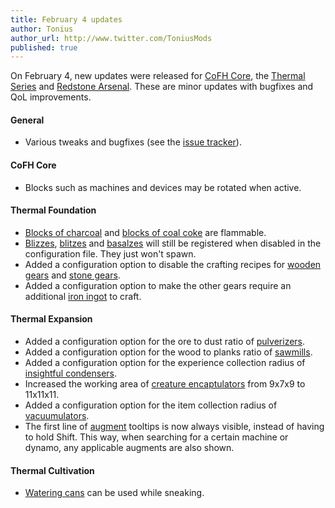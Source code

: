 ```yaml
---
title: February 4 updates
author: Tonius
author_url: http://www.twitter.com/ToniusMods
published: true
---
```


On February 4, new updates were released for [CoFH Core](/docs/1.12/cofh-core-4/), the
[Thermal Series](/docs/#thermal-series) and [Redstone
Arsenal](/docs/1.12/redstone-arsenal-2/). These are minor updates with bugfixes and QoL
improvements.

#### General
* Various tweaks and bugfixes (see the [issue
  tracker](https://github.com/CoFH/Feedback/issues?q=is%3Aissue+is%3Aclosed+label%3Afixed+sort%3Aupdated-desc)).

#### CoFH Core
* Blocks such as machines and devices may be rotated when active.

#### Thermal Foundation
* [Blocks of charcoal](/docs/1.12/thermal-foundation-2/block-of-charcoal/) and [blocks
  of coal coke](/docs/1.12/thermal-foundation-2/block-of-coal-coke/) are flammable.
* [Blizzes](/docs/1.12/thermal-foundation-2/blizz/),
  [blitzes](/docs/1.12/thermal-foundation-2/blitz/) and
  [basalzes](/docs/1.12/thermal-foundation-2/basalz/) will still be registered when
  disabled in the configuration file. They just won't spawn.
* Added a configuration option to disable the crafting recipes for [wooden
  gears](/docs/1.12/thermal-foundation-2/wooden-gear/) and [stone
  gears](/docs/1.12/thermal-foundation-2/stone-gear/).
* Added a configuration option to make the other gears require an additional
  [iron ingot](https://minecraft.gamepedia.com/Iron_Ingot) to craft.

#### Thermal Expansion
* Added a configuration option for the ore to dust ratio of
  [pulverizers](/docs/1.12/thermal-expansion-5/pulverizer/).
* Added a configuration option for the wood to planks ratio of
  [sawmills](/docs/1.12/thermal-expansion-5/sawmill/).
* Added a configuration option for the experience collection radius of
  [insightful condensers](/docs/1.12/thermal-expansion-5/insightful-condenser/).
* Increased the working area of [creature
  encaptulators](/docs/1.12/thermal-expansion-5/creature-encaptulator/) from 9x7x9 to
  11x11x11.
* Added a configuration option for the item collection radius of
  [vacuumulators](/docs/1.12/thermal-expansion-5/vacuumulator/).
* The first line of [augment](/docs/1.12/thermal-expansion-5/augments/) tooltips is now
  always visible, instead of having to hold Shift. This way, when searching for
  a certain machine or dynamo, any applicable augments are also shown.

#### Thermal Cultivation
* [Watering cans](/docs/1.12/thermal-cultivation/watering-can/) can be used while
  sneaking.
